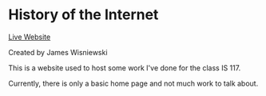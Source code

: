 # History of the Internet

[Live Website]()

Created by James Wisniewski

This is a website used to host some work I've done for the class IS 117.

Currently, there is only a basic home page and not much work to talk about.